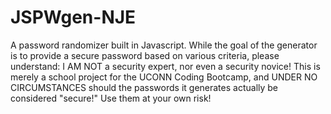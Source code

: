 # JSPWgen-NJE
A password randomizer built in Javascript. While the goal of the generator is to provide a secure password based on various criteria, please understand: I AM NOT a security expert, nor even a security novice! This is merely a school project for the UCONN Coding Bootcamp, and UNDER NO CIRCUMSTANCES should the passwords it generates actually be considered "secure!" Use them at your own risk!
